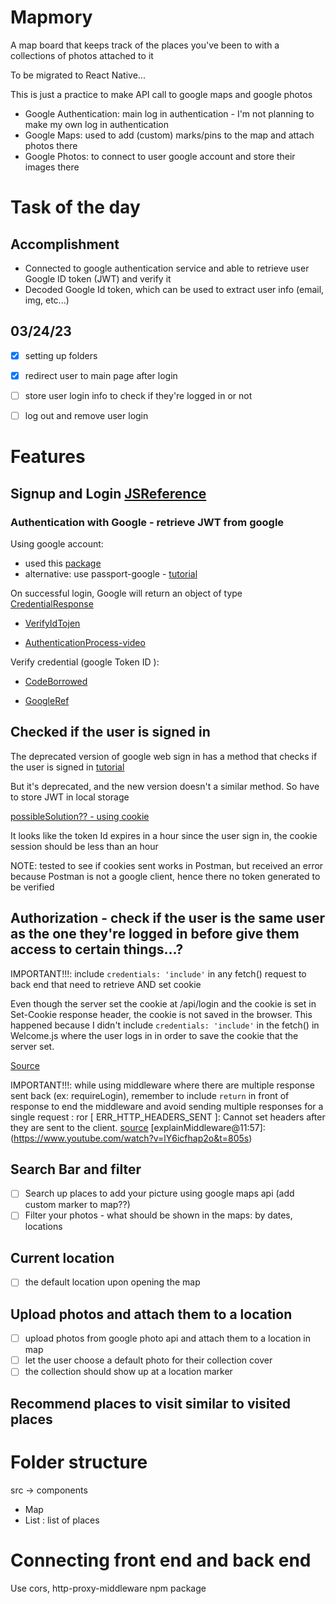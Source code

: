# Mapmory 
A map board that keeps track of the places you've been to with a collections of photos attached to it

To be migrated to React Native...

This is just a practice to make API call to google maps and google photos
- Google Authentication: main log in authentication - I'm not planning to make my own log in authentication
- Google Maps: used to add (custom) marks/pins to the map and attach photos there
- Google Photos: to connect to user google account and store their images there

# Task of the day
## Accomplishment
- Connected to google authentication service and able to retrieve user Google ID token (JWT) and verify it
- Decoded Google Id token, which can be used to extract user info (email, img, etc...)

## 03/24/23
- [x] setting up folders
- [x] redirect user to main page after login
- [ ] store user login info to check if they're logged in or not
- [ ] log out and remove user login


# Features

## Signup and Login [JSReference](https://developers.google.com/identity/gsi/web/reference/js-reference)

### Authentication with Google - retrieve JWT from google
Using google account:
- used this [package](https://www.npmjs.com/package/@react-oauth/google)
- alternative: use passport-google - [tutorial](https://medium.com/analytics-vidhya/adding-sign-in-with-google-to-your-website-b82755b79b31)

On successful login, Google will return an object of type [CredentialResponse](https://developers.google.com/identity/gsi/web/reference/js-reference#CredentialResponse)

- [VerifyIdTojen](https://developers.google.com/identity/gsi/web/guides/verify-google-id-token)

- [AuthenticationProcess-video](https://developers.google.com/identity/sign-in/web/backend-auth#send-the-id-token-to-your-server)

Verify credential (google Token ID ):
- [CodeBorrowed](https://stackoverflow.com/questions/68524360/how-can-i-decode-a-google-oauth-2-0-jwt-credential-token)

- [GoogleRef](https://developers.google.com/identity/gsi/web/guides/verify-google-id-token)

## Checked if the user is signed in
The deprecated version of google web sign in has a method that checks if the user is signed in [tutorial](https://medium.com/@18arjunh/how-to-use-google-apis-with-oauth2-0-in-your-web-app-6ec2e8421751)

But it's deprecated, and the new version doesn't a similar method. So have to store JWT in local storage

[possibleSolution?? - using cookie](https://stackoverflow.com/questions/74498809/how-to-check-if-a-user-is-already-logged-in-using-google-accounts-id)

It looks like the token Id expires in a hour since the user sign in, the cookie session should be less than an hour

NOTE: tested to see if cookies sent works in Postman, but received an error because Postman is not a google client, hence there no token generated to be verified

## Authorization - check if the user is the same user as the one they're logged in before give them access to certain things...?
IMPORTANT!!!: include ```credentials: 'include'``` in any fetch() request to back end that need to retrieve AND set cookie

Even though the server set the cookie at /api/login and the cookie is set in Set-Cookie response header, the cookie is not saved in the browser. This happened because I didn't include ```credentials: 'include'``` in the fetch() in Welcome.js where the user logs in in order to save the cookie that the server set.

[Source](https://developer.mozilla.org/en-US/docs/Web/API/Fetch_API/Using_Fetch#sending_a_request_with_credentials_included)

IMPORTANT!!!: while using middleware where there are multiple response sent back (ex: requireLogin), remember to include ```return``` in front of response to end the middleware and avoid sending multiple responses for a single request : ror [ ERR_HTTP_HEADERS_SENT ]: Cannot set headers after they are sent to the client.
[source](https://www.datainfinities.com/43/cant-set-headers-after-they-are-sent-to-the-client)
[explainMiddleware@11:57]:(https://www.youtube.com/watch?v=lY6icfhap2o&t=805s)


## Search Bar and filter
- [ ] Search up places to add your picture using google maps api (add custom marker to map??)
- [ ] Filter your photos - what should be shown in the maps: by dates, locations

## Current location
- [ ] the default location upon opening the map

## Upload photos and attach them to a location
- [ ] upload photos from google photo api and attach them to a location in map
- [ ] let the user choose a default photo for their collection cover
- [ ] the collection should show up at a location marker

## Recommend places to visit similar to visited places


# Folder structure
src -> components
- Map
- List : list of places

# Connecting front end and back end
Use cors, http-proxy-middleware npm package
